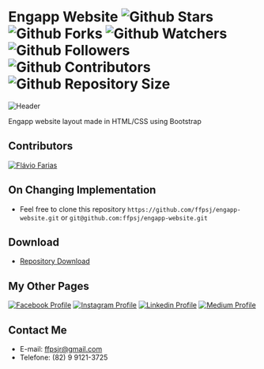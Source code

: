 # Engapp Website ![Github Stars](https://img.shields.io/github/stars/ffpsj/engapp-website.svg?label=Stars) ![Github Forks](https://img.shields.io/github/forks/ffpsj/engapp-website.svg?label=Forks) ![Github Watchers](https://img.shields.io/github/watchers/ffpsj/engapp-website.svg?label=Watchers) ![Github Followers](https://img.shields.io/github/followers/ffpsj.svg?label=Followers) ![Github Contributors](https://img.shields.io/github/contributors/ffpsj/engapp-website.svg?label=Contributors) ![Github Repository Size](https://img.shields.io/github/repo-size/ffpsj/engapp-website.svg?label=Size)

![Header](https://i.imgur.com/iI4VRox.png)

Engapp website layout made in HTML/CSS using Bootstrap

## Contributors
<a href="https://github.com/ffpsj"><img src="https://i.imgur.com/TlK8zDB.png" title="Flávio Farias"></a>

## On Changing Implementation
+ Feel free to clone this repository `https://github.com/ffpsj/engapp-website.git` or `git@github.com:ffpsj/engapp-website.git`

## Download
+ [Repository Download](https://github.com/ffpsj/engapp-website/archive/master.zip)

## My Other Pages
<a href="https://www.facebook.com/flaviofariasjr"><img src="https://i.imgur.com/bHRTPvs.png" title="Facebook Profile"></a> <a href="https://www.instagram.com/flavioaq2"><img src="https://i.imgur.com/VrYSoc0.png" title="Instagram Profile"></a> <a href="https://www.linkedin.com/in/ffpsj"><img src="https://i.imgur.com/ERL5FFt.png" title="Linkedin Profile"></a> <a href="https://www.medium.com/@ffpsj"><img src="https://i.imgur.com/UPR0HtK.png" title="Medium Profile"></a>

## Contact Me
+ E-mail: ffpsjr@gmail.com
+ Telefone: (82) 9 9121-3725

